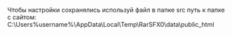 Чтобы настройки сохранялись используй файл в папке src
путь к папке с сайтом: C:\Users\%username%\AppData\Local\Temp\RarSFX0\data\public_html